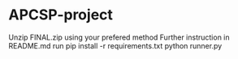 # APCSP-project

Unzip FINAL.zip using your prefered method
Further instruction in README.md 
  run 
    pip install -r requirements.txt
    python runner.py
    
  
